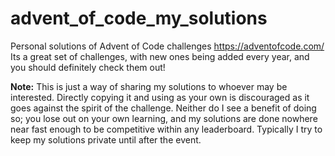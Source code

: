 # advent_of_code_my_solutions
 Personal solutions of Advent of Code challenges https://adventofcode.com/
 Its a great set of challenges, with new ones being added every year, and you should definitely check them out!
 
**Note:** This is just a way of sharing my solutions to whoever may be interested. Directly copying it and using as your own is discouraged as it goes against the spirit of the challenge. Neither do I see a benefit of doing so; you lose out on your own learning, and my solutions are done nowhere near fast enough to be competitive within any leaderboard. Typically I try to keep my solutions private until after the event.
